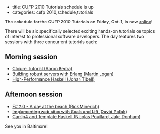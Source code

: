 - title: CUFP 2010 Tutorials schedule is up
- categories: cufp 2010,schedule,tutorials

The schedule for the CUFP 2010 Tutorials on Friday, Oct. 1, is now [online](http://cufp.org/cufp-2010-tutorials.html)!

There will be six specifically selected exciting hands-on tutorials on topics of
interest to professional software developers.  The day features two
sessions with three concurrent tutorials each:

## Morning session
- [Clojure Tutorial \(Aaron Bedra\)](http://cufp.org/conference/sessions/2010/clojure-tutorial-aaron-bedra.html)
- [Building robust servers with Erlang \(Martin Logan\)](http://cufp.org/conference/sessions/2010/building-robust-servers-erlang-martin-logan.html)
- [High-Performance Haskell \(Johan Tibell\)](http://cufp.org/conference/sessions/2010/high-performance-haskell-johan-tibell.html)

## Afternoon session
- [F\# 2.0 - A day at the beach \(Rick Minerich\)](http://cufp.org/conference/sessions/2010/f-20-day-beach-rick-minerich.html)
- [Implementing web sites with Scala and Lift \(David Pollak\)](http://cufp.org/conference/sessions/2010/implementing-web-sites-scala-and-lift-david-pollak.html)
- [Camlp4 and Template Haskell \(Nicolas Pouillard, Jake Donham\)](http://cufp.org/conference/sessions/2010/camlp4-and-template-haskell-nicolas-pouillard-jake.html)

See you in Baltimore!

